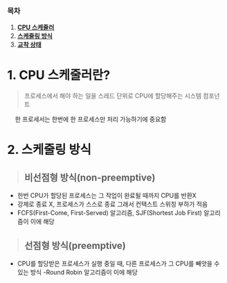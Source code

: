 ### 목차

1. [**CPU 스케줄러**](#1-CPU-스케줄러란?)
2. [**스케줄링 방식**](#2-스케줄링-방식)
3. [**교착 상태**](#3-교착-상태)

# 1. CPU 스케줄러란?

> 프로세스에서 해야 하는 일을 스레드 단위로 CPU에 할당해주는 시스템 컴포넌트
> <br/>

&emsp; 한 프로세서는 한번에 한 프로세스만 처리 가능하기에 중요함

# 2. 스케줄링 방식

> ## 비선점형 방식(non-preemptive)

- 한번 CPU가 할당된 프로세스는 그 작업이 완료될 때까지 CPU를 반환X
- 강제로 종료 X, 프로세스가 스스로 종료 그래서 컨택스트 스위칭 부하가 적음
- FCFS(First-Come, First-Served) 알고리즘, SJF(Shortest Job First) 알고리즘이 이에 해당

> ## 선점형 방식(preemptive)

- CPU를 할당받은 프로세스가 실행 중일 때, 다른 프로세스가 그 CPU를 빼앗을 수 있는 방식
  -Round Robin 알고리즘이 이에 해당
